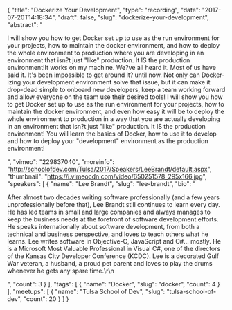 {
  "title": "Dockerize Your Development",
  "type": "recording",
  "date": "2017-07-20T14:18:34",
  "draft": false,
  "slug": "dockerize-your-development",
  "abstract": "<p>I will show you how to get Docker set up to use as the run environment for your projects, how to maintain the docker environment, and how to deploy the whole environment to production where you are developing in an environment that isn?t just \"like\" production. It IS the production environment!It works on my machine. We?ve all heard it. Most of us have said it. It's been impossible to get around it? until now. Not only can Docker-izing your development environment solve that issue, but it can make it drop-dead simple to onboard new developers, keep a team working forward and allow everyone on the team use their desired tools! I will show you how to get Docker set up to use as the run environment for your projects, how to maintain the docker environment, and even how easy it will be to deploy the whole environment to production in a way that you are actually developing in an environment that isn?t just \"like\" production. It IS the production environment! You will learn the basics of Docker, how to use it to develop and how to deploy your \"development\" environment as the production environment!</p>",
  "vimeo": "229837040",
  "moreinfo": "http://schoolofdev.com/Tulsa/2017/Speakers/LeeBrandt/default.aspx",
  "thumbnail": "https://i.vimeocdn.com/video/650251578_295x166.jpg",
  "speakers": [
    {
      "name": "Lee Brandt",
      "slug": "lee-brandt",
      "bio": "<p>After almost two decades writing software professionally (and a few years unprofessionally before that), Lee Brandt still continues to learn every day. He has led teams in small and large companies and always manages to keep the business needs at the forefront of software development efforts. He speaks internationally about software development, from both a technical and business perspective, and loves to teach others what he learns. Lee writes software in Objective-C, JavaScript and C#... mostly. He is a Microsoft Most Valuable Professional in Visual C#, one of the directors of the Kansas City Developer Conference (KCDC). Lee is a decorated Gulf War veteran, a husband, a proud pet parent and loves to play the drums whenever he gets any spare time.\r\n</p>",
      "count": 3
    }
  ],
  "tags": [
    {
      "name": "Docker",
      "slug": "docker",
      "count": 4
    }
  ],
  "meetups": [
    {
      "name": "Tulsa School of Dev",
      "slug": "tulsa-school-of-dev",
      "count": 20
    }
  ]
}